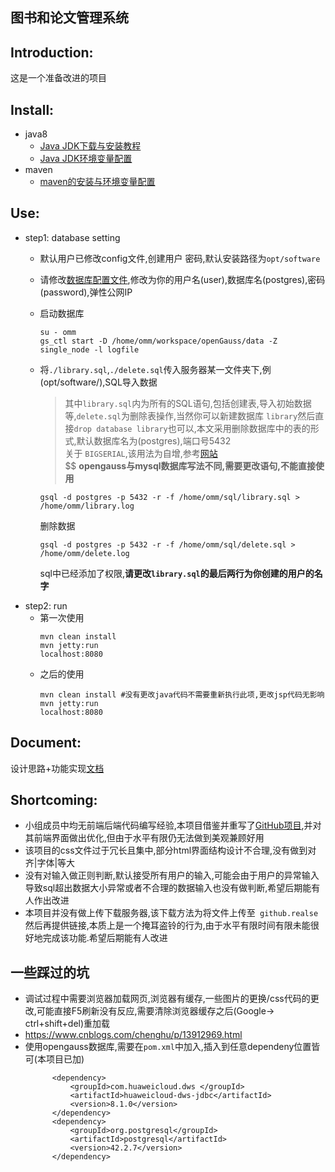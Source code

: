 图书和论文管理系统
---

## Introduction:
这是一个准备改进的项目

## Install:
- java8
  - [Java JDK下载与安装教程](http://c.biancheng.net/view/1286.html)
  - [Java JDK环境变量配置](http://c.biancheng.net/view/1290.html)
- maven
  - [maven的安装与环境变量配置](http://c.biancheng.net/maven2/install-configure.html)


## Use:
- step1: database setting
  - 默认用户已修改config文件,创建用户 密码,默认安装路径为`opt/software`
  - 请修改[数据库配置文件](src\main\resources\db.properties),修改为你的用户名(user),数据库名(postgres),密码(password),弹性公网IP
  - 启动数据库
    ```shell
    su - omm
    gs_ctl start -D /home/omm/workspace/openGauss/data -Z single_node -l logfile
    ```
  - 将`./library.sql`,`./delete.sql`传入服务器某一文件夹下,例(opt/software/),SQL导入数据
    >其中`library.sql`内为所有的SQL语句,包括创建表,导入初始数据等,`delete.sql`为删除表操作,当然你可以新建数据库 `library`然后直接`drop database library`也可以,本文采用删除数据库中的表的形式,默认数据库名为(postgres),端口号5432<br>
    >关于 `BIGSERIAL`,该用法为自增,参考[网站](https://www.w3cschool.cn/qysrc/qysrc-6ea8376f.html)<br>$$
    >**opengauss与mysql数据库写法不同,需要更改语句,不能直接使用**<br>  

    ```shell
    gsql -d postgres -p 5432 -r -f /home/omm/sql/library.sql > /home/omm/library.log
    ```
    删除数据
    ```shell
    gsql -d postgres -p 5432 -r -f /home/omm/sql/delete.sql > /home/omm/delete.log
    ```
    sql中已经添加了权限,**请更改`library.sql`的最后两行为你创建的用户的名字**
- step2: run
  - 第一次使用
    ```shell
    mvn clean install
    mvn jetty:run
    localhost:8080
    ```
  - 之后的使用
    ```shell
    mvn clean install #没有更改java代码不需要重新执行此项,更改jsp代码无影响
    mvn jetty:run
    localhost:8080
    ```
## Document: 
设计思路+功能实现[文档](./Document.md)

## Shortcoming:
- 小组成员中均无前端后端代码编写经验,本项目借鉴并重写了[GitHub项目](https://github.com/zhanghuanhao/LibrarySystem),并对其前端界面做出优化,但由于水平有限仍无法做到美观兼顾好用
- 该项目的css文件过于冗长且集中,部分html界面结构设计不合理,没有做到对齐|字体|等大
- 没有对输入做正则判断,默认接受所有用户的输入,可能会由于用户的异常输入导致sql超出数据大小异常或者不合理的数据输入也没有做判断,希望后期能有人作出改进
- 本项目并没有做上传下载服务器,该下载方法为将文件上传至` github.realse`然后再提供链接,本质上是一个掩耳盗铃的行为,由于水平有限时间有限未能很好地完成该功能.希望后期能有人改进

## 一些踩过的坑
- 调试过程中需要浏览器加载网页,浏览器有缓存,一些图片的更换/css代码的更改,可能直接F5刷新没有反应,需要清除浏览器缓存之后(Google-> ctrl+shift+del)重加载
- https://www.cnblogs.com/chenghu/p/13912969.html
- 使用opengauss数据库,需要在`pom.xml`中加入,插入到任意dependeny位置皆可(本项目已加)
  ```shell
        <dependency>
            <groupId>com.huaweicloud.dws </groupId>
            <artifactId>huaweicloud-dws-jdbc</artifactId>
            <version>8.1.0</version> 
        </dependency>
        <dependency>
            <groupId>org.postgresql</groupId>
            <artifactId>postgresql</artifactId>
            <version>42.2.7</version>
        </dependency>
  ```

